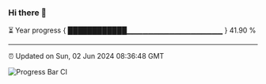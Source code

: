 ### Hi there 👋

⏳ Year progress { ████████████▁▁▁▁▁▁▁▁▁▁▁▁▁▁▁▁▁▁ } 41.90 %

---

⏰ Updated on Sun, 02 Jun 2024 08:36:48 GMT

![Progress Bar CI](https://github.com/IshwaranRudhara/GIT-ACTION/workflows/Progress%20Bar%20CI/badge.svg)
